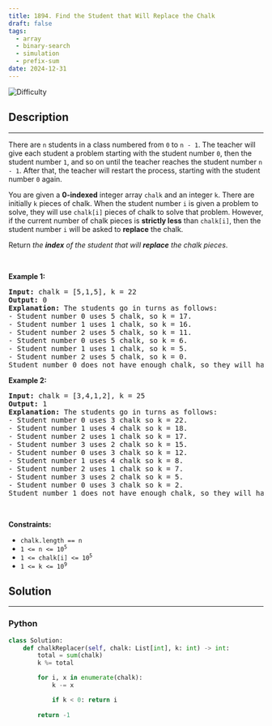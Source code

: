```yaml
---
title: 1894. Find the Student that Will Replace the Chalk
draft: false
tags: 
  - array
  - binary-search
  - simulation
  - prefix-sum
date: 2024-12-31
---
```


![Difficulty](https://img.shields.io/badge/Difficulty-Medium-blue.svg)

## Description

---
<p>There are <code>n</code> students in a class numbered from <code>0</code> to <code>n - 1</code>. The teacher will give each student a problem starting with the student number <code>0</code>, then the student number <code>1</code>, and so on until the teacher reaches the student number <code>n - 1</code>. After that, the teacher will restart the process, starting with the student number <code>0</code> again.</p>

<p>You are given a <strong>0-indexed</strong> integer array <code>chalk</code> and an integer <code>k</code>. There are initially <code>k</code> pieces of chalk. When the student number <code>i</code> is given a problem to solve, they will use <code>chalk[i]</code> pieces of chalk to solve that problem. However, if the current number of chalk pieces is <strong>strictly less</strong> than <code>chalk[i]</code>, then the student number <code>i</code> will be asked to <strong>replace</strong> the chalk.</p>

<p>Return <em>the <strong>index</strong> of the student that will <strong>replace</strong> the chalk pieces</em>.</p>

<p>&nbsp;</p>
<p><strong class="example">Example 1:</strong></p>

<pre>
<strong>Input:</strong> chalk = [5,1,5], k = 22
<strong>Output:</strong> 0
<strong>Explanation: </strong>The students go in turns as follows:
- Student number 0 uses 5 chalk, so k = 17.
- Student number 1 uses 1 chalk, so k = 16.
- Student number 2 uses 5 chalk, so k = 11.
- Student number 0 uses 5 chalk, so k = 6.
- Student number 1 uses 1 chalk, so k = 5.
- Student number 2 uses 5 chalk, so k = 0.
Student number 0 does not have enough chalk, so they will have to replace it.</pre>

<p><strong class="example">Example 2:</strong></p>

<pre>
<strong>Input:</strong> chalk = [3,4,1,2], k = 25
<strong>Output:</strong> 1
<strong>Explanation: </strong>The students go in turns as follows:
- Student number 0 uses 3 chalk so k = 22.
- Student number 1 uses 4 chalk so k = 18.
- Student number 2 uses 1 chalk so k = 17.
- Student number 3 uses 2 chalk so k = 15.
- Student number 0 uses 3 chalk so k = 12.
- Student number 1 uses 4 chalk so k = 8.
- Student number 2 uses 1 chalk so k = 7.
- Student number 3 uses 2 chalk so k = 5.
- Student number 0 uses 3 chalk so k = 2.
Student number 1 does not have enough chalk, so they will have to replace it.
</pre>

<p>&nbsp;</p>
<p><strong>Constraints:</strong></p>

<ul>
	<li><code>chalk.length == n</code></li>
	<li><code>1 &lt;= n &lt;= 10<sup>5</sup></code></li>
	<li><code>1 &lt;= chalk[i] &lt;= 10<sup>5</sup></code></li>
	<li><code>1 &lt;= k &lt;= 10<sup>9</sup></code></li>
</ul>


## Solution

---
### Python
``` py title='find-the-student-that-will-replace-the-chalk'
class Solution:
    def chalkReplacer(self, chalk: List[int], k: int) -> int:
        total = sum(chalk)
        k %= total

        for i, x in enumerate(chalk):
            k -= x

            if k < 0: return i
        
        return -1

```

